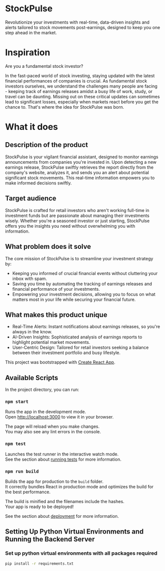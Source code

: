 # StockPulse
Revolutionize your investments with real-time, data-driven insights and alerts tailored to stock movements post-earnings, designed to keep you one step ahead in the market.

# Inspiration
Are you a fundamental stock investor?

In the fast-paced world of stock investing, staying updated with the latest financial performances of companies is crucial. As fundamental stock investors ourselves, we understand the challenges many people are facing - keeping track of earnings releases amidst a busy life of work, study, or travel can be daunting. Missing out on these critical updates can sometimes lead to significant losses, especially when markets react before you get the chance to. That's where the idea for StockPulse was born.

# What it does
## Description of the product
StockPulse is your vigilant financial assistant, designed to monitor earnings announcements from companies you're invested in. Upon detecting a new earnings release, StockPulse swiftly retrieves the report directly from the company's website, analyzes it, and sends you an alert about potential significant stock movements. This real-time information empowers you to make informed decisions swiftly.

## Target audience
StockPulse is crafted for retail investors who aren't working full-time in investment funds but are passionate about managing their investments wisely. Whether you're a seasoned investor or just starting, StockPulse offers you the insights you need without overwhelming you with information.

## What problem does it solve
The core mission of StockPulse is to streamline your investment strategy by:
- Keeping you informed of crucial financial events without cluttering your inbox with spam.
- Saving you time by automating the tracking of earnings releases and financial performance of your investments.
- Empowering your investment decisions, allowing you to focus on what matters most in your life while securing your financial future.

## What makes this product unique
- Real-Time Alerts: Instant notifications about earnings releases, so you're always in the know.
- AI-Driven Insights: Sophisticated analysis of earnings reports to highlight potential market movements.
- User-Centric Design: Tailored for retail investors seeking a balance between their investment portfolio and busy lifestyle.




This project was bootstrapped with [Create React App](https://github.com/facebook/create-react-app).

## Available Scripts

In the project directory, you can run:

### `npm start`

Runs the app in the development mode.\
Open [http://localhost:3000](http://localhost:3000) to view it in your browser.

The page will reload when you make changes.\
You may also see any lint errors in the console.

### `npm test`

Launches the test runner in the interactive watch mode.\
See the section about [running tests](https://facebook.github.io/create-react-app/docs/running-tests) for more information.

### `npm run build`

Builds the app for production to the `build` folder.\
It correctly bundles React in production mode and optimizes the build for the best performance.

The build is minified and the filenames include the hashes.\
Your app is ready to be deployed!

See the section about [deployment](https://facebook.github.io/create-react-app/docs/deployment) for more information.

## Setting Up Python Virtual Environments and Running the Backend Server

### Set up python virtual environments with all packages required
```bash
pip install -r requirements.txt
